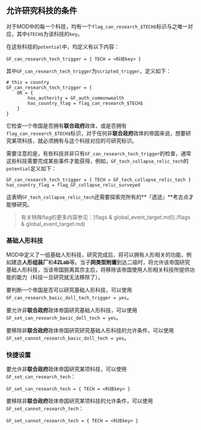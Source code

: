 ## 允许研究科技的条件

对于MOD中的每一个科技，均有一个`flag_can_research_$TECH$`标识与之唯一对应，其中`$TECH$`为该科技的`key`。

在这些科技的`potential`中，均定义有以下内容：

```pdx
GF_can_research_tech_trigger = { TECH = <科技key> }
```

其中`GF_can_research_tech_trigger`为`scripted_trigger`，定义如下：

```pdx
# this = country
GF_can_research_tech_trigger = {
	OR = {
		has_authority = GF_auth_commonwealth
		has_country_flag = flag_can_research_$TECH$
	}
}
```

它检查一个帝国是否拥有**联合政府**政体，或是否拥有`flag_can_research_$TECH$`标识，对于任何非**联合政府**政体的帝国来说，想要研究某项科技，就必须拥有与这个科技对应的可研究标识。

需要注意的是，有些科技并非只有`GF_can_research_tech_trigger`的检查，通常这些科技需要完成某些事件才能获得，例如，`GF_tech_collapse_relic_tech`的`potential`定义如下：

```pdx
GF_can_research_tech_trigger = { TECH = GF_tech_collapse_relic_tech }
has_country_flag = flag_GF_collapse_relic_surveyed
```

这表明`GF_tech_collapse_relic_tech`还需要探索完所有的**『遗迹』**考古点才能够研究。

> 有关特殊flag的更多内容参见：[flags & global_event_target.md](./flags & global_event_target.md)



### 基础人形科技

MOD中定义了一组基础人形科技，研究完成后，将可以拥有人形相关的功能，例如建造**人形组装厂**和**42Lab**等。当子**网类型附庸**到达二级时，将允许该帝国研究基础人形科技，当该帝国脱离其宗主后，将移除该帝国使用人形相关科技所提供功能的能力（科技一旦研究就无法移除了）。

要判断一个帝国是否可以研究基础人形科技，可以使用`GF_can_research_basic_doll_tech_trigger = yes`。

要允许非**联合政府**政体帝国研究基础人形科技，可以使用`GF_set_can_research_basic_doll_tech = yes`。

要移除非**联合政府**政体帝国研究研究基础人形科技的允许条件，可以使用`GF_set_cannot_research_basic_doll_tech = yes`。



### 快捷设置

要允许非**联合政府**政体帝国研究某项科技，可以使用`GF_set_can_research_tech`：

````pdx
GF_set_can_research_tech = { TECH = <科技key> }
````

要移除非**联合政府**政体帝国研究某项科技的允许条件，可以使用`GF_set_cannot_research_tech`：

```pdx
GF_set_cannot_research_tech = { TECH = <科技key> }
```



